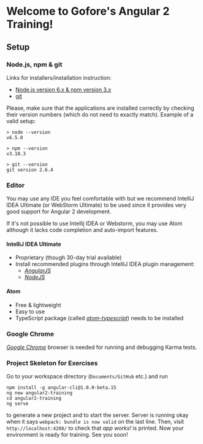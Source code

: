 # Welcome to Gofore's Angular 2 Training!
## Setup
### Node.js, npm & git

Links for installers/installation instruction:
- [Node.js version 6.x & npm version 3.x](https://nodejs.org/)
- [git](http://git-scm.com/)

Please, make sure that the applications are installed correctly by checking their version numbers (which do not need to exactly match). Example of a valid setup:

```shell
> node --version
v6.5.0

> npm --version
v3.10.3

> git --version
git version 2.6.4
```

### Editor
You may use any IDE you feel comfortable with but we recommend IntelliJ IDEA Ultimate (or WebStorm Ultimate) to be used since it provides very good support for Angular 2 development.

If it's not possible to use Intellij IDEA or Webstorm, you may use Atom although it lacks code completion and auto-import features.

#### IntelliJ IDEA Ultimate
- Proprietary (though 30-day trial available)
- Install recommended plugins through IntelliJ IDEA plugin management:
  - [_AngularJS_](https://github.com/JetBrains/intellij-plugins/tree/master/AngularJS)
  - [_NodeJS_](https://plugins.jetbrains.com/plugin/6098?pr=idea)

#### Atom
- Free & lightweight
- Easy to use
- TypeScript package (called [_atom-typescript_](https://atom.io/packages/atom-typescript)) needs to be installed

### Google Chrome
[_Google Chrome_](https://www.google.com/chrome/) browser is needed for running and debugging Karma tests. 

### Project Skeleton for Exercises
Go to your workspace directory (`Documents/GitHub` etc.) and run

```shell
npm install -g angular-cli@1.0.0-beta.15
ng new angular2-training
cd angular2-training
ng serve
```

to generate a new project and to start the server. Server is running okay when it says `webpack: bundle is now valid` on the last line. Then, visit `http://localhost:4200/` to check that _app works!_ is printed. Now your environment is ready for training. See you soon!
